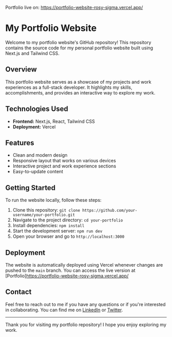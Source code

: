 Portfolio live on: https://portfolio-website-rosy-sigma.vercel.app/

# My Portfolio Website

Welcome to my portfolio website's GitHub repository! This repository contains the source code for my personal portfolio website built using Next.js and Tailwind CSS.

## Overview

This portfolio website serves as a showcase of my projects and work experiences as a full-stack developer. It highlights my skills, accomplishments, and provides an interactive way to explore my work.

## Technologies Used

- **Frontend:** Next.js, React, Tailwind CSS
- **Deployment:** Vercel

## Features

- Clean and modern design
- Responsive layout that works on various devices
- Interactive project and work experience sections
- Easy-to-update content

## Getting Started

To run the website locally, follow these steps:

1. Clone this repository: `git clone https://github.com/your-username/your-portfolio.git`
2. Navigate to the project directory: `cd your-portfolio`
3. Install dependencies: `npm install`
4. Start the development server: `npm run dev`
5. Open your browser and go to `http://localhost:3000`

## Deployment

The website is automatically deployed using Vercel whenever changes are pushed to the `main` branch. You can access the live version at [Portfolio]https://portfolio-website-rosy-sigma.vercel.app/ 



## Contact

Feel free to reach out to me if you have any questions or if you're interested in collaborating. You can find me on [LinkedIn](https://www.linkedin.com/in/janki-bariya/) or [Twitter](https://twitter.com/jankitwts).

---

Thank you for visiting my portfolio repository! I hope you enjoy exploring my work.

